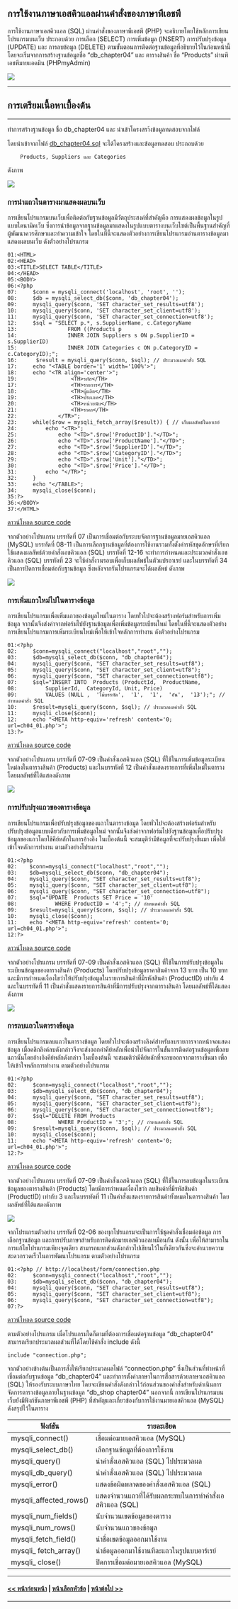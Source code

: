 ## การใช้งานภาษาเอสคิวแอลผ่านคำสั่งของภาษาพีเอชพี
การใช้งานภาษาเอสคิวแอล (SQL) ผ่านคำสั่งของภาษาพีเอชพี (PHP) จะอธิบายโดยใช้หลักการเขียนโปรแกรมบนเว็บ ประกอบด้วย การเลือก (SELECT) การเพิ่มข้อมูล (INSERT) การปรับปรุงข้อมูล (UPDATE) และ การลบข้อมูล (DELETE) ตามขั้นตอนการติดต่อฐานข้อมูลที่อธิบายไว้ในก่อนหน้านี้  โดยจะเริ่มจากการสร้างฐานข้อมูลชื่อ “db_chapter04” และ ตารางสินค้า ชื่อ “Products” ผ่านพีเอชพีมายแอดมิน (PHPmyAdmin) 

<img src=img/0426.png>

---
## การเตรียมเนื้อหาเบื้องต้น
---
ทำการสร้างฐานข้อมูล ชื่อ db_chapter04 และ นำเข้าโครงสรา้งข้อมูลทดสอบจากไฟล์ 

โดยนำเข้าจากไฟล์ [db_chapter04.sql](src/db_chapter04.sql) จะได้โครงสร้างและข้อมูลทดสอบ ประกอบด้วย

```
    Products, Suppliers และ Categories 
```

ดังภาพ

<img src=img/db_chapter04.png>

### การนำแถวในตารางมาแสดงผลบนเว็บ
การเขียนโปรแกรมบนเว็บเพื่อติดต่อกับฐานข้อมูลมีวัตถุประสงค์ที่สำคัญคือ การแสดงผลข้อมูลในรูปแบบไดนามิคเว็บ ซึ่งการนำข้อมูลจากฐานข้อมูลมาแสดงในรูปแบบตารางบนเว็บไซต์เป็นพื้นฐานสำคัญที่ผู้พัฒนาควรศึกษาและทำความเข้าใจ โดยในที่นี้จะแสดงตัวอย่างการเขียนโปรแกรมอ่านตารางข้อมูลมาแสดงผลบนเว็บ ดังตัวอย่างโปรแกรม

```
01:<HTML>
02:<HEAD>
03:<TITLE>SELECT TABLE</TITLE>
04:</HEAD>
05:<BODY>
06:<?php 
07:	    $conn = mysqli_connect('localhost', 'root', '');
08:	    $db = mysqli_select_db($conn, 'db_chapter04');
09:	    mysqli_query($conn, 'SET character_set_results=utf8');
10:	    mysqli_query($conn, 'SET character_set_client=utf8');
11:	    mysqli_query($conn, 'SET character_set_connection=utf8');
12:	    $sql = "SELECT p.*, s.SupplierName, c.CategoryName 
13:	               FROM ((Products p
14:	               INNER JOIN Suppliers s ON p.SupplierID = s.SupplierID)
15:	               INNER JOIN Categories c ON p.CategoryID = c.CategoryID);";
16:	     $result = mysqli_query($conn, $sql); // ประมวลผลคำสั่ง SQL
17:	    echo "<TABLE border='1' width='100%'>";
18:	    echo "<TR align='center'>";
19:	                <TH>รหัส</TH>
17:	                <TH>รายการ</TH>
18:	                <TH>ผู้ผลิต</TH>
19:	                <TH>ประเภท</TH>
20:	                <TH>หน่วยนับ</TH>
21:	                <TH>ราคา</TH>
22:	            </TR>";
23:	    while($row = mysqli_fetch_array($result)) { // เก็บผลลัพธ์ในอาเรย์
24:	        echo "<TR>";
25:	            echo "<TD>".$row['ProductID']."</TD>";
26:	            echo "<TD>".$row['ProductName']."</TD>";
27:	            echo "<TD>".$row['SupplierID']."</TD>";
28:	            echo "<TD>".$row['CategoryID']."</TD>";
29:	            echo "<TD>".$row['Unit']."</TD>";
30:	            echo "<TD>".$row['Price']."</TD>";
31:	        echo "</TR>";
32:	    }
33:	    echo "</TABLE>";
34:	    mysqli_close($conn);
35:?>
36:</BODY>
37:</HTML>
```

[ดาวน์โหลด source code](src/ch04_01.php)

จากตัวอย่างโปรแกรม บรรทัดที่ 07 เป็นการเชื่อมต่อกับระบบจัดการฐานข้อมูลมายเอสคิวแอล (MySQL) บรรทัดที่ 08-11 เป็นการเลือกฐานข้อมูลที่ต้องการใช้งานรวมทั้งตั้งค่ารหัสชุดอักษรที่เรียกใช้แสดงผลลัพธ์ด้วยคำสั่งเอชคิวแอล (SQL) บรรทัดที่ 12-16 จะทำการกำหนดและประมวลคำสั่งเอชคิวแอล (SQL) บรรทัดที่ 23 จะใช้คำสั่งวนรอบเพื่อเก็บผลลัพธ์ในตัวแปรอาเรย์ และในบรรทัดที่ 34 เป็นการปิดการเชื่อมต่อกับฐานข้อมูล ซึ่งหลังจากรันโปรแกรมจะได้ผลลัพธ์ ดังภาพ

<img src=img/0427.png>


### การเพิ่มแถวใหม่ไปในตารางข้อมูล
การเขียนโปรแกรมเพื่อเพิ่มแถวของข้อมูลใหม่ในตาราง โดยทั่วไปจะต้องสร้างฟอร์มสำหรับการเพิ่มข้อมูล จากนั้นจึงส่งค่าจากฟอร์มไปยังฐานข้อมูลเพื่อเพิ่มข้อมูลระเบียนใหม่ โดยในที่นี้จะแสดงตัวอย่างการเขียนโปรแกรมการเพิ่มระเบียนใหม่เพื่อให้เข้าใจหลักการทำงาน ดังตัวอย่างโปรแกรม


```
01:<?php
02:	    $conn=mysqli_connect("localhost","root","");
03:	    $db=mysqli_select_db($conn, "db_chapter04");
04:	    mysqli_query($conn, "SET character_set_results=utf8");
05:	    mysqli_query($conn, "SET character_set_client=utf8");
06:	    mysqli_query($conn, "SET character_set_connection=utf8");
07:	    $sql="INSERT INTO  Products (ProductId,  ProductName, 
08:	        SupplierId,  CategoryId, Unit, Price) 
09:	        VALUES (NULL ,  'ไม้บรรทัด',  '1',  '1',  'อัน',  '13');"; // กำหนดคำสั่ง SQL
10:	    $result=mysqli_query($conn, $sql); // ประมวลผลคำสั่ง SQL
11:	    mysqli_close($conn);
12:	    echo "<META http-equiv='refresh' content='0; url=ch04_01.php'>";
13:?>
```

[ดาวน์โหลด source code](src/ch04_02.php)


จากตัวอย่างโปรแกรม บรรทัดที่ 07-09 เป็นคำสั่งเอสคิวแอล (SQL) ที่ใช้ในการเพิ่มข้อมูลระเบียนใหม่ลงในตารางสินค้า (Products) และในบรรทัดที่ 12 เป็นคำสั่งแสดงรายการที่เพิ่มใหม่ในตาราง โดยผลลัพธ์ที่ได้แสดงดังภาพ

<img src=img/0428.png>


### การปรับปรุงแถวของตารางข้อมูล
การเขียนโปรแกรมเพื่อปรับปรุงข้อมูลของแถวในตารางข้อมูล โดยทั่วไปจะต้องสร้างฟอร์มสำหรับปรับปรุงข้อมูลแบบเดียวกับการเพิ่มข้อมูลใหม่ จากนั้นจึงส่งค่าจากฟอร์มไปยังฐานข้อมูลเพื่อปรับปรุงข้อมูลของแถวโดยใช้คีย์หลักในการอ้างอิง ในเบื้องต้นนี้ จะสมมุติว่ามีข้อมูลที่จะปรับปรุงขึ้นมา เพื่อให้เข้าใจหลักการทำงาน ตามตัวอย่างโปรแกรม
 
```
01:<?php
02:	   $conn=mysqli_connect("localhost","root","");
03:	   $db=mysqli_select_db($conn, "db_chapter04");
04:	   mysqli_query($conn, "SET character_set_results=utf8");
05:	   mysqli_query($conn, "SET character_set_client=utf8");
06:	   mysqli_query($conn, "SET character_set_connection=utf8");
07:	   $sql="UPDATE  Products SET Price = '10' 
08:	           WHERE ProductID = '4';"; // กำหนดคำสั่ง SQL
09:	   $result=mysqli_query($conn, $sql); // ประมวลผลคำสั่ง SQL
10:	   mysqli_close($conn);
11:	   echo "<META http-equiv='refresh' content='0; url=ch04_01.php'>";
12:?>
```

[ดาวน์โหลด source code](src/ch04_03.php)

จากตัวอย่างโปรแกรม บรรทัดที่ 07-09 เป็นคำสั่งเอสคิวแอล (SQL) ที่ใช้ในการปรับปรุงข้อมูลในระเบียนข้อมูลของตารางสินค้า (Products) โดยปรับปรุงข้อมูลราคาสินค้าจาก 13 บาท เป็น 10 บาท และมีการกำหนดเงื่องไขว่าให้ปรับปรุงข้อมูลในรายการสินค้าที่มีรหัสสินค้า (ProductID) เท่ากับ 4 และในบรรทัดที่ 11 เป็นคำสั่งแสดงรายการสินค้าที่มีการปรับปรุงจากตารางสินค้า โดยผลลัพธ์ที่ได้แสดงดังภาพ

<img src=img/0429.png>

### การลบแถวในตารางข้อมูล
การเขียนโปรแกรมลบแถวในตารางข้อมูล โดยทั่วไปจะต้องสร้างลิงค์สำหรับลบรายการจากหน้าจอแสดงข้อมูล เมื่อคลิกลิงค์ลบดังกล่าวจึงจะส่งออกค่าคีย์หลักเพื่อนำไปจัดการในขั้นการติดต่อฐานข้อมูลเพื่อลบแถวนั้นโดยอ้างอิงคีย์หลักดังกล่าว ในเบื้องต้นนี้ จะสมมติว่ามีคีย์หลักที่จะลบออกจากตารางขึ้นมา เพื่อให้เข้าใจหลักการทำงาน ตามตัวอย่างโปรแกรม
 
```
01:<?php
02:	    $conn=mysqli_connect("localhost","root","");
03:	    $db=mysqli_select_db($conn, "db_chapter04");
04:	    mysqli_query($conn, "SET character_set_results=utf8");
05:	    mysqli_query($conn, "SET character_set_client=utf8");
06:	    mysqli_query($conn, "SET character_set_connection=utf8");
07:	    $sql="DELETE FROM Products 
08:	            WHERE ProductID = '3';"; // กำหนดคำสั่ง SQL
09:	    $result=mysqli_query($conn, $sql); // ประมวลผลคำสั่ง SQL
10:	    mysqli_close($conn);
11:	    echo "<META http-equiv='refresh' content='0; url=ch04_01.php'>";
12:?>
```

[ดาวน์โหลด source code](src/ch04_04.php)

จากตัวอย่างโปรแกรม บรรทัดที่ 07-09 เป็นคำสั่งเอสคิวแอล (SQL) ที่ใช้ในการลบข้อมูลในระเบียนข้อมูลของตารางสินค้า (Products) โดยมีการกำหนดเงื่องไขว่า ลบสินค้าที่มีรหัสสินค้า (ProductID) เท่ากับ 3 และในบรรทัดที่ 11 เป็นคำสั่งแสดงรายการสินค้าทั้งหมดในตารางสินค้า โดยผลลัพธ์ที่ได้แสดงดังภาพ

<img src=img/0430.png>

จากโปรแกรมตัวอย่าง บรรทัดที่ 02-06 ของทุกโปรแกรมจะเป็นการใช้ชุดคำสั่งเชื่อมต่อข้อมูล การเลือกฐานข้อมูล และการปรับภาษาสำหรับการติดต่อมายเอสคิวแอลเหมือนกัน ดังนั้น เพื่อให้สามารถในการแก้ไขโปรแกรมเพียงจุดเดียว สามารถแยกส่วนดังกล่าวไปเขียนไว้ในที่เดียวกันซึ่งจะอำนวยความสะดวกรวดเร็วในการพัฒนาโปรแกรม ตามตัวอย่างโปรแกรม

```
01:<?php // http://localhost/form/connection.php
02:	    $conn=mysqli_connect("localhost","root","");
03:	    $db=mysqli_select_db($conn, "db_chapter04");
04:	    mysqli_query($conn, "SET character_set_results=utf8");
05:	    mysqli_query($conn, "SET character_set_client=utf8");
06:	    mysqli_query($conn, "SET character_set_connection=utf8");
07:?>
```

[ดาวน์โหลด source code](src/ch04_05.php)

ตามตัวอย่างโปรแกรม เมื่อโปรแกรมใดก็ตามที่ต้องการเชื่อมต่อฐานข้อมูล “db_chapter04” สามารถเรียกประมวลผลส่วนที่ได้โดยใช้คำสั่ง include ดังนี้

```
include "connection.php";
```

จากตัวอย่างข้างต้นเป็นการสั่งให้เรียกประมวลผลไฟล์ “connection.php” ซึ่งเป็นส่วนที่ทำหน้าที่เชื่อมต่อกับฐานข้อมูล “db_chapter04” และทำการตั้งค่าภาษาในการสื่อสารด้วยภาษาเอสคิวแอล (SQL) ให้รองรับระบบภาษาไทย โดยจะเขียนคำสั่งดังกล่าวไว้ก่อนส่วนของคำสั่งสำหรับดำเนินการจัดการตารางข้อมูลภายในฐานข้อมูล “db_shop chapter04” นอกจากนี้ การเขียนโปรแกรมบนเว็บยังมีฟังก์ชันภาษาพีเอชพี (PHP) ที่สำคัญและเกี่ยวข้องกับการใช้งานมายเอสคิวแอล (MySQL) ดังสรุปไว้ในตาราง

| ฟังก์ชัน |	รายละเอียด |
| --- | --- |
| mysqli_connect() | เชื่อมต่อมายเอสคิวแอล (MySQL) |
| mysqli_select_db() | เลือกฐานข้อมูลที่ต้องการใช้งาน |
| mysqli_query() | นำคำสั่งเอสคิวแอล (SQL) ไปประมวลผล |
| mysqli_db_query() | นำคำสั่งเอสคิวแอล (SQL) ไปประมวลผล |
| mysqli_error() | แสดงข้อผิดพลาดของคำสั่งเอสคิวแอล (SQL) |
| mysqli_affected_rows() | แสดงจำนวนแถวที่ได้รับผลกระทบในการทำคำสั่งเอสคิวแอล (SQL) |
| mysqli_num_fields() |	นับจำนวนเขตข้อมูลของตาราง |
| mysqli_num_rows() | นับจำนวนแถวของข้อมูล |
| mysqli_fetch_field() | นำชื่อเขตข้อมูลออกมาใช้งาน |
| mysqli_ fetch_array() | นำข้อมูลออกมาใช้งานทีละแถวในรูปแบบอาร์เรย์ |
| mysqli_ close() | ปิดการเชื่อมต่อมายเอสคิวแอล (MySQL) |

---
#### [<< หน้าก่อนหน้า](0404.md) | [หน้าเลือกหัวข้อ](README.md) | [หน้าต่อไป >>](0410.md)
---
